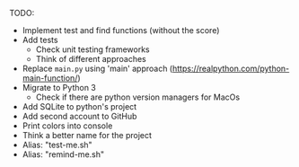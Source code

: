 TODO:
- Implement test and find functions (without the score)
- Add tests
  * Check unit testing frameworks
  * Think of different approaches
- Replace `main.py` using 'main' approach (https://realpython.com/python-main-function/)
- Migrate to Python 3
  * Check if there are python version managers for MacOs
- Add SQLite to python's project 
- Add second account to GitHub
- Print colors into console
- Think a better name for the project
- Alias: "test-me.sh"
- Alias: "remind-me.sh"
